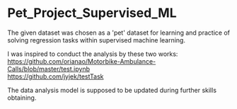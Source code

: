 # Pet_Project_Supervised_ML
The given dataset was chosen as a 'pet' dataset for learning and practice of solving regression tasks within supervised machine learning.

I was inspired to conduct the analysis by these two works:<br>
https://github.com/orianao/Motorbike-Ambulance-Calls/blob/master/test.ipynb <br>
https://github.com/jyjek/testTask

The data analysis model is supposed to be updated during further skills obtaining.
